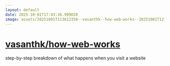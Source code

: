 ```yaml
---
layout: default
date: 2025-10-01T17:43:16.999020
image: assets/20251001T113612358--vasanthk--how-web-works--20251001T121754400--cropped.png
---
```


# [vasanthk/how-web-works](https://github.com/vasanthk/how-web-works)

step-by-step breakdown of what happens when you visit a website
